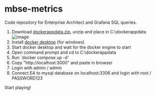 # mbse-metrics
Code repository for Enterprise Architect and Grafana SQL queries. 

1. Download [dockerappdata.zip](https://github.com/perimehmet/mbse-metrics/blob/main/dockerappdata.zip), unzip and place in C:\dockerappdata
![image](https://github.com/perimehmet/mbse-metrics/assets/80420699/d4e49c0f-0368-45d0-b81c-d61f172c2692)
2. Install [docker desktop](https://www.docker.com/products/docker-desktop/) (for windows)
3. Start docker desktop and wait for the docker engine to start
4. Open command prompt and cd to C:\dockerappdata
5. Run `docker compose up -d'
6. Copy "http://localhost:3000" and paste in browser
7. Login with admin / admin
8. Connect EA to mysql database on localhost:3306 and login with root / PASSWORD123

Start playing!
